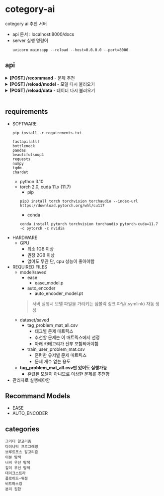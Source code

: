 # cotegory-ai
cotegory ai 추천 서버

+ api 문서 : localhost:8000/docs
+ server 실행 명령어
  ```commandline
  uvicorn main:app --reload --host=0.0.0.0 --port=8000
  ```
## api 

<details>
<summary><b>[POST] /recommand</b> - 문제 추천</summary>

#### < 입력 json >
```
{
    "handle": "string",
    "tag" : "string",
    "cnt" : int, 
    "model" : "string"
}
```
+ 예시
```
{
    "handle": "sem1308",
    "tag" : "그리디 알고리즘",
    "cnt" : 20, 
    "model" : "EASE"
}
```
<details>
<summary>설명</summary>
    
+ handle
  - 백준 아이디
  - non essential
  - default : None
  - handle이 없으면 랜덤 추천

  + tag 
    - 문제 유형
    - essential
 
  + cnt
    - 반환 문제 개수 
    - non essential
    - default : 20

  + model
    - 추천 모델 이름
    - non essential
    - default : "EASE"
</details>

#### < 반환 >
```
[
  int, ...
]
```
+ 예시
```
[
    2839, 1946, 1105, 10775, 2812, 1083, 1461, 2217, 1931, 2212,
    1339, 1744, 1715, 16953, 1343, 2720, 1049, 11399, 1080, 2012
]
```
</details>

<details>
<summary><b>[POST] /reload/model</b> - 모델 다시 불러오기</summary>

#### < 입력 json >
```
{
    "model" : "string"
}
```
+ 예시
```
{
    "model" : "EASE"
}
```

#### < 반환 >
```
string
```
+ 예시
```
모델 로드 완료
```
</details>

<details>
<summary><b>[POST] /reload/data</b> - 데이터 다시 불러오기</summary>

#### < 입력 json >
#### < 반환 >
```
string
```
+ 예시
```
데이터 로드 완료
```
</details>

<br>
    
## requirements
+ SOFTWARE
  ```commandline
  pip install -r requirements.txt
  ```
  ```
  fastapi[all]
  bottleneck
  pandas
  beautifulsoup4
  requests
  numpy
  tqdm
  chardet
  ```
  + python 3.10
  + torch 2.0, cuda 11.x (11.7)
    + pip
    ```
    pip3 install torch torchvision torchaudio --index-url https://download.pytorch.org/whl/cu117
    ```
    + conda
    ```
    conda install pytorch torchvision torchaudio pytorch-cuda=11.7 -c pytorch -c nvidia
    ```
+ HARDWARE
  + GPU
    + 최소 1GB 이상
    + 권장 2GB 이상
    + 없어도 무관 단, cpu 성능이 좋아야함
+ REQUIRED FILES
  + model/saved
    + ease
      + ease_model.p
    + auto_encoder
      + auto_encoder_model.pt
    > 서버 실행시 모델 파일을 가리키는 심볼릭 링크 파일(.symlink) 자동 생성
  + dataset/saved
    + tag_problem_mat_all.csv
      + 태그별 문제 매트릭스
      + 추천할 문제는 이 매트릭스에서 선정
      + 아래 카테고리가 전부 포함되어야함
    + train_user_problem_mat.csv
      + 훈련한 유저별 문제 매트릭스
      + 문제 개수 얻는 용도
  + **tag_problem_mat_all.csv만 있어도 실행가능**
    + 훈련된 모델이 아니므로 이상한 문제를 추천함
+ 관리자로 실행해야함

## **Recommand Models**
+ EASE
+ AUTO_ENCODER

## **categories**
```
그리디 알고리즘
다이나믹 프로그래밍
브루트포스 알고리즘
이분 탐색
너비 우선 탐색
깊이 우선 탐색
데이크스트라
플로이드–워셜
비트마스킹
분리 집합
```

